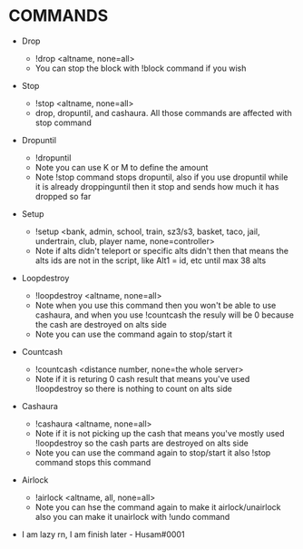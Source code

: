 # COMMANDS

+ Drop
  + !drop <altname, none=all>
  + You can stop the block with !block command if you wish
+ Stop
  + !stop <altname, none=all>
  + drop, dropuntil, and cashaura. All those commands are affected with stop command
+ Dropuntil
  + !dropuntil <amount>
  + Note you can use K or M to define the amount
  + Note !stop command stops dropuntil, also if you use dropuntil while it is already droppinguntil then it stop and sends how much it has dropped so far
+ Setup
  + !setup <bank, admin, school, train, sz3/s3, basket, taco, jail, undertrain, club, player name, none=controller>
  + Note if alts didn't teleport or specific alts didn't then that means the alts ids are not in the script, like Alt1 = id, etc until max 38 alts
+ Loopdestroy
  + !loopdestroy <altname, none=all>
  + Note when you use this command then you won't be able to use cashaura, and when you use !countcash the resuly will be 0 because the cash are destroyed on alts side
  + Note you can use the command again to stop/start it
+ Countcash
  + !countcash <distance number, none=the whole server>
  + Note if it is returing 0 cash result that means you've used !loopdestroy so there is nothing to count on alts side
+ Cashaura
  + !cashaura <altname, none=all>
  + Note if it is not picking up the cash that means you've mostly used !loopdestroy so the cash parts are destroyed on alts side
  + Note you can use the command again to stop/start it also !stop command stops this command
+ Airlock
  + !airlock <altname, all, none=all> <height number>
  + Note you can hse the command again to make it airlock/unairlock also you can make it unairlock with !undo command



+ I am lazy rn, I am finish later - Husam#0001
